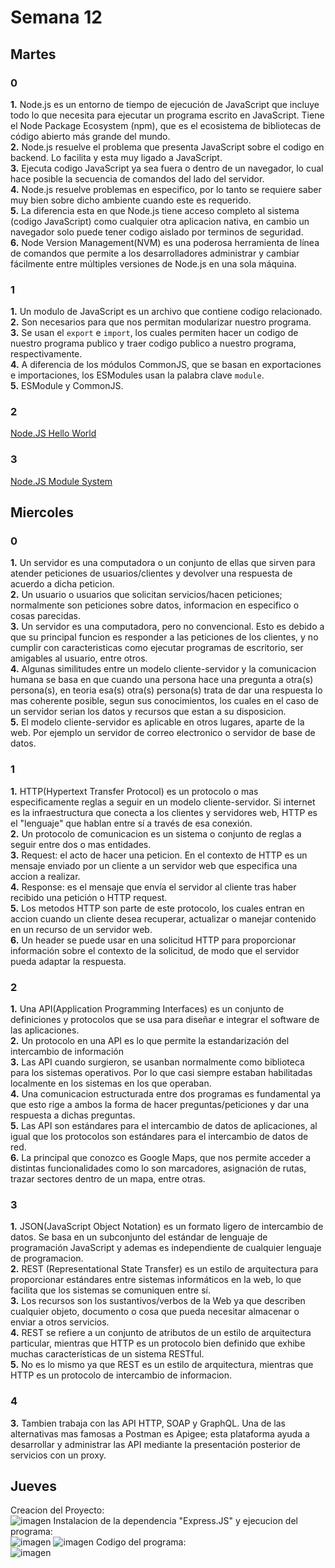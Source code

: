 # Semana 12
## Martes
### 0
<b>1.</b> Node.js es un entorno de tiempo de ejecución de JavaScript que incluye todo lo que necesita para ejecutar un programa escrito en JavaScript. Tiene el Node Package Ecosystem (npm), que es el ecosistema de bibliotecas de código abierto más grande del mundo.<br>
<b>2.</b> Node.js resuelve el problema que presenta JavaScript sobre el codigo en backend. Lo facilita y esta muy ligado a JavaScript.<br>
<b>3.</b> Ejecuta codigo JavaScript ya sea fuera o dentro de un navegador, lo cual hace posible la secuencia de comandos del lado del servidor.<br>
<b>4.</b> Node.js resuelve problemas en especifico, por lo tanto se requiere saber muy bien sobre dicho ambiente cuando este es requerido.<br>
<b>5.</b> La diferencia esta en que Node.js tiene acceso completo al sistema (codigo JavaScript) como cualquier otra aplicacion nativa, en cambio un navegador solo puede tener codigo aislado por terminos de seguridad.<br>
<b>6.</b> Node Version Management(NVM)  es una poderosa herramienta de línea de comandos que permite a los desarrolladores administrar y cambiar fácilmente entre múltiples versiones de Node.js en una sola máquina.
### 1
<b>1.</b> Un modulo de JavaScript es un archivo que contiene codigo relacionado.<br>
<b>2.</b> Son necesarios para que nos permitan modularizar nuestro programa.<br>
<b>3.</b> Se usan el ```export``` e ```import```, los cuales permiten hacer un codigo de nuestro programa publico y traer codigo publico a nuestro programa, respectivamente.<br>
<b>4.</b> A diferencia de los módulos CommonJS, que se basan en exportaciones e importaciones, los ESModules usan la palabra clave ```module```.<br>
<b>5.</b> ESModule y CommonJS.
### 2
[Node.JS Hello World](/ejercicios/Hello_World_JS.md) <br>
### 3
[Node.JS Module System](/ejercicios/ModuleSystem.md) <br>
## Miercoles
### 0
<b>1.</b> Un servidor es una computadora o un conjunto de ellas que sirven para atender peticiones de usuarios/clientes y devolver una respuesta de acuerdo a dicha peticion.<br>
<b>2.</b> Un usuario o usuarios que solicitan servicios/hacen peticiones; normalmente son peticiones sobre datos, informacion en especifico o cosas parecidas.<br>
<b>3.</b> Un servidor es una computadora, pero no convencional. Esto es debido a que su principal funcion es responder a las peticiones de los clientes, y no cumplir con caracteristicas como ejecutar programas de escritorio, ser amigables al usuario, entre otros.<br>
<b>4.</b> Algunas similitudes entre un modelo cliente-servidor y la comunicacion humana se basa en que cuando una persona hace una pregunta a otra(s) persona(s), en teoria esa(s) otra(s) persona(s) trata de dar una respuesta lo mas coherente posible, segun sus conocimientos, los cuales en el caso de un servidor serian los datos y recursos que estan a su disposicion.<br>
<b>5.</b> El modelo cliente-servidor es aplicable en otros lugares, aparte de la web. Por ejemplo un servidor de correo electronico o servidor de base de datos.
### 1
<b>1.</b> HTTP(Hypertext Transfer Protocol) es un protocolo o mas especificamente reglas a seguir en un modelo cliente-servidor. Si internet es la infraestructura que conecta a los clientes y servidores web, HTTP es el "lenguaje" que hablan entre sí a través de esa conexión.<br>
<b>2.</b> Un protocolo de comunicacion es un sistema o conjunto de reglas a seguir entre dos o mas entidades.<br>
<b>3.</b> Request: el acto de hacer una peticion. En el contexto de HTTP es un mensaje enviado por un cliente a un servidor web que especifica una accion a realizar.<br>
<b>4.</b> Response: es el mensaje que envía el servidor al cliente tras haber recibido una petición o HTTP request.<br>
<b>5.</b> Los metodos HTTP son parte de este protocolo, los cuales entran en accion cuando un cliente desea recuperar, actualizar o manejar contenido en un recurso de un servidor web.<br>
<b>6.</b> Un header se puede usar en una solicitud HTTP para proporcionar información sobre el contexto de la solicitud, de modo que el servidor pueda adaptar la respuesta.
### 2
<b>1.</b> Una API(Application Programming Interfaces) es un conjunto de definiciones y protocolos que se usa para diseñar e integrar el software de las aplicaciones.<br>
<b>2.</b> Un protocolo en una API es lo que permite la estandarización del intercambio de información<br>
<b>3.</b> Las API cuando surgieron, se usanban normalmente como biblioteca para los sistemas operativos. Por lo que casi siempre estaban habilitadas localmente en los sistemas en los que operaban.<br>
<b>4.</b> Una comunicacion estructurada entre dos programas es fundamental ya que esto rige a ambos la forma de hacer preguntas/peticiones y dar una respuesta a dichas preguntas.<br>
<b>5.</b> Las API son estándares para el intercambio de datos de aplicaciones, al igual que los protocolos son estándares para el intercambio de datos de red.<br>
<b>6.</b> La principal que conozco es Google Maps, que nos permite acceder a distintas funcionalidades como lo son marcadores, asignación de rutas, trazar sectores dentro de un mapa, entre otras.
### 3
<b>1.</b> JSON(JavaScript Object Notation) es un formato ligero de intercambio de datos. Se basa en un subconjunto del estándar de lenguaje de programación JavaScript y ademas es independiente de cualquier lenguaje de programacion.<br>
<b>2.</b> REST (Representational State Transfer) es un estilo de arquitectura para proporcionar estándares entre sistemas informáticos en la web, lo que facilita que los sistemas se comuniquen entre sí.<br>
<b>3.</b> Los recursos son los sustantivos/verbos de la Web ya que describen cualquier objeto, documento o cosa que pueda necesitar almacenar o enviar a otros servicios.<br>
<b>4.</b> REST se refiere a un conjunto de atributos de un estilo de arquitectura particular, mientras que HTTP es un protocolo bien definido que exhibe muchas características de un sistema RESTful.<br>
<b>5.</b> No es lo mismo ya que REST es un estilo de arquitectura, mientras que HTTP es un protocolo de intercambio de informacion.
### 4
<b>3.</b> Tambien trabaja con las API HTTP, SOAP y GraphQL. Una de las alternativas mas famosas a Postman es Apigee; esta plataforma ayuda a desarrollar y administrar las API mediante la presentación posterior de servicios con un proxy.<br>
## Jueves
Creacion del Proyecto:<br>
![imagen](https://user-images.githubusercontent.com/116420679/224551336-cdec8ea5-cd2e-4371-b7f6-6b3d0a2517e1.png)
Instalacion de la dependencia "Express.JS" y ejecucion del programa:<br>
![imagen](https://user-images.githubusercontent.com/116420679/224551424-f7a1e6df-6b9e-464f-b196-23b802cf85ca.png)
![imagen](https://user-images.githubusercontent.com/116420679/224551531-1dc41dc1-bea4-430e-a32d-616c536d2f94.png)
Codigo del programa:<br>
![imagen](https://user-images.githubusercontent.com/116420679/224551490-b3f733ad-773d-4bf9-bead-0b807f6b07ba.png)


